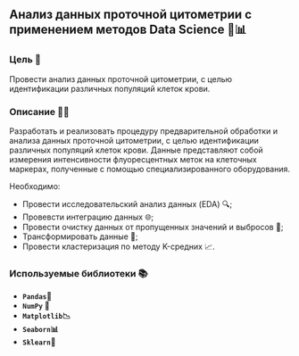 ## Анализ данных проточной цитометрии с применением методов Data Science 🧬📊

### Цель 🎯

Провести анализ данных проточной цитометрии, с целью идентификации различных популяций клеток крови.

### Описание 🧪🔬

Разработать и реализовать процедуру предварительной обработки и анализа данных проточной цитометрии, с целью идентификации различных популяций клеток крови. Данные представляют собой измерения интенсивности флуоресцентных меток на клеточных маркерах, полученные с помощью специализированного оборудования.

Необходимо:
* Провести исследовательский анализ данных (EDA) 🔍;
* Провевсти интеграцию данных 🌐;
* Провести очистку данных от пропущенных значений и выбросов 🧹;
* Трансформировать данные 🔄;
* Провести кластеризация по методу K-средних 📈.

### Используемые библиотеки 📚
- **`Pandas`🐼**
- **`NumPy` 🔢**
- **`Matplotlib`📉**
- **`Seaborn`📊**
- **`Sklearn`🤖**
